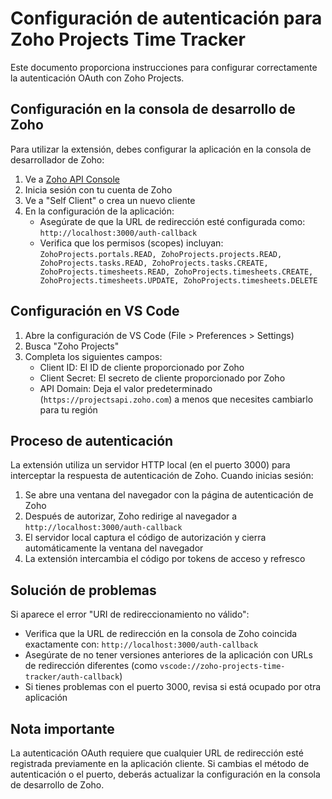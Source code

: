 # Configuración de autenticación para Zoho Projects Time Tracker

Este documento proporciona instrucciones para configurar correctamente la autenticación OAuth con Zoho Projects.

## Configuración en la consola de desarrollo de Zoho

Para utilizar la extensión, debes configurar la aplicación en la consola de desarrollador de Zoho:

1. Ve a [Zoho API Console](https://api-console.zoho.com/)
2. Inicia sesión con tu cuenta de Zoho
3. Ve a "Self Client" o crea un nuevo cliente
4. En la configuración de la aplicación:
   - Asegúrate de que la URL de redirección esté configurada como: `http://localhost:3000/auth-callback`
   - Verifica que los permisos (scopes) incluyan: `ZohoProjects.portals.READ, ZohoProjects.projects.READ, ZohoProjects.tasks.READ, ZohoProjects.tasks.CREATE, ZohoProjects.timesheets.READ, ZohoProjects.timesheets.CREATE, ZohoProjects.timesheets.UPDATE, ZohoProjects.timesheets.DELETE`

## Configuración en VS Code

1. Abre la configuración de VS Code (File > Preferences > Settings)
2. Busca "Zoho Projects"
3. Completa los siguientes campos:
   - Client ID: El ID de cliente proporcionado por Zoho
   - Client Secret: El secreto de cliente proporcionado por Zoho
   - API Domain: Deja el valor predeterminado (`https://projectsapi.zoho.com`) a menos que necesites cambiarlo para tu región

## Proceso de autenticación

La extensión utiliza un servidor HTTP local (en el puerto 3000) para interceptar la respuesta de autenticación de Zoho. Cuando inicias sesión:

1. Se abre una ventana del navegador con la página de autenticación de Zoho
2. Después de autorizar, Zoho redirige al navegador a `http://localhost:3000/auth-callback`
3. El servidor local captura el código de autorización y cierra automáticamente la ventana del navegador
4. La extensión intercambia el código por tokens de acceso y refresco

## Solución de problemas

Si aparece el error "URI de redireccionamiento no válido":

- Verifica que la URL de redirección en la consola de Zoho coincida exactamente con: `http://localhost:3000/auth-callback`
- Asegúrate de no tener versiones anteriores de la aplicación con URLs de redirección diferentes (como `vscode://zoho-projects-time-tracker/auth-callback`)
- Si tienes problemas con el puerto 3000, revisa si está ocupado por otra aplicación

## Nota importante

La autenticación OAuth requiere que cualquier URL de redirección esté registrada previamente en la aplicación cliente. Si cambias el método de autenticación o el puerto, deberás actualizar la configuración en la consola de desarrollo de Zoho.
